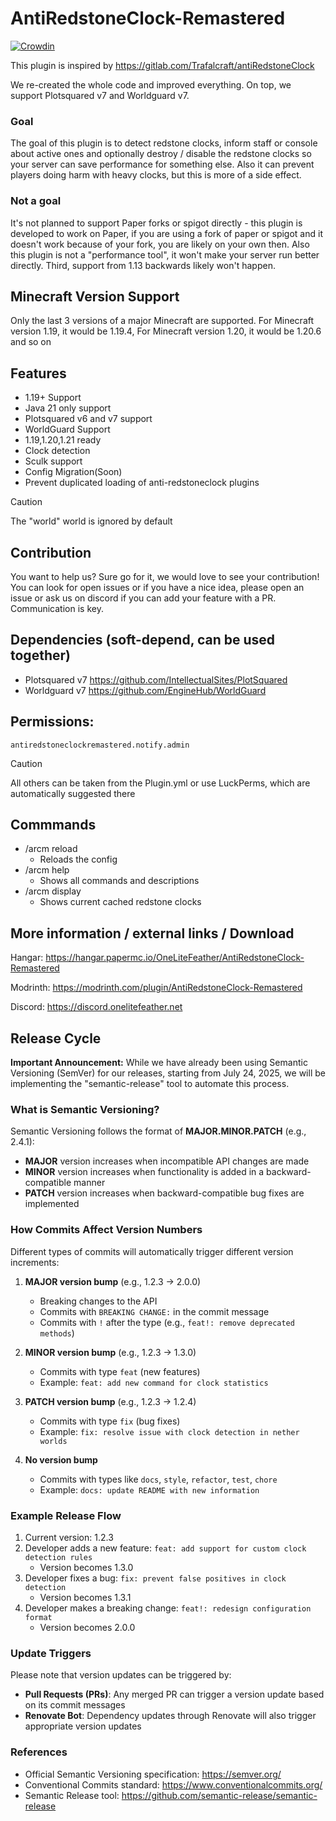 # AntiRedstoneClock-Remastered
[![Crowdin](https://badges.crowdin.net/e/79ae9c901c3d260349569fca62af7b2f/localized.svg)](https://onelitefeather.crowdin.com/antiredstoneclock-remastered)

This plugin is inspired by https://gitlab.com/Trafalcraft/antiRedstoneClock

We re-created the whole code and improved everything. On top, we support Plotsquared v7 and Worldguard v7.

### Goal
The goal of this plugin is to detect redstone clocks, inform staff or console about active ones and optionally destroy / disable the redstone clocks so your server can save performance for something else. Also it can prevent players doing harm with heavy clocks, but this is more of a side effect.

### Not a goal
It's not planned to support Paper forks or spigot directly - this plugin is developed to work on Paper, if you are using a fork of paper or spigot and it doesn't work because of your fork, you are likely on your own then.
Also this plugin is not a "performance tool", it won't make your server run better directly.
Third, support from 1.13 backwards likely won't happen.

## Minecraft Version Support
Only the last 3 versions of a major Minecraft are supported.
For Minecraft version 1.19, it would be 1.19.4,
For Minecraft version 1.20, it would be 1.20.6 and so on

## Features
- 1.19+ Support
- Java 21 only support
- Plotsquared v6 and v7 support
- WorldGuard Support
- 1.19,1.20,1.21 ready
- Clock detection
- Sculk support
- Config Migration(Soon)
- Prevent duplicated loading of anti-redstoneclock plugins

> [!CAUTION]
> The "world" world is ignored by default

## Contribution
You want to help us? Sure go for it, we would love to see your contribution! You can look for open issues or if you have a nice idea, please open an issue or ask us on discord if you can add your feature with a PR. Communication is key.

## Dependencies (soft-depend, can be used together)
- Plotsquared v7 https://github.com/IntellectualSites/PlotSquared
- Worldguard v7 https://github.com/EngineHub/WorldGuard

## Permissions:
```
antiredstoneclockremastered.notify.admin
```
> [!CAUTION]
> All others can be taken from the Plugin.yml or use LuckPerms, which are automatically suggested there

## Commmands
- /arcm reload
  - Reloads the config
- /arcm help
  - Shows all commands and descriptions
- /arcm display
  - Shows current cached redstone clocks

## More information / external links / Download
Hangar: https://hangar.papermc.io/OneLiteFeather/AntiRedstoneClock-Remastered

Modrinth: https://modrinth.com/plugin/AntiRedstoneClock-Remastered

Discord: https://discord.onelitefeather.net

## Release Cycle
**Important Announcement:** While we have already been using Semantic Versioning (SemVer) for our releases, starting from July 24, 2025, we will be implementing the "semantic-release" tool to automate this process.

### What is Semantic Versioning?
Semantic Versioning follows the format of **MAJOR.MINOR.PATCH** (e.g., 2.4.1):

- **MAJOR** version increases when incompatible API changes are made
- **MINOR** version increases when functionality is added in a backward-compatible manner
- **PATCH** version increases when backward-compatible bug fixes are implemented

### How Commits Affect Version Numbers
Different types of commits will automatically trigger different version increments:

1. **MAJOR version bump** (e.g., 1.2.3 → 2.0.0)
   - Breaking changes to the API
   - Commits with `BREAKING CHANGE:` in the commit message
   - Commits with `!` after the type (e.g., `feat!: remove deprecated methods`)

2. **MINOR version bump** (e.g., 1.2.3 → 1.3.0)
   - Commits with type `feat` (new features)
   - Example: `feat: add new command for clock statistics`

3. **PATCH version bump** (e.g., 1.2.3 → 1.2.4)
   - Commits with type `fix` (bug fixes)
   - Example: `fix: resolve issue with clock detection in nether worlds`

4. **No version bump**
   - Commits with types like `docs`, `style`, `refactor`, `test`, `chore`
   - Example: `docs: update README with new information`

### Example Release Flow
1. Current version: 1.2.3
2. Developer adds a new feature: `feat: add support for custom clock detection rules`
   - Version becomes 1.3.0
3. Developer fixes a bug: `fix: prevent false positives in clock detection`
   - Version becomes 1.3.1
4. Developer makes a breaking change: `feat!: redesign configuration format`
   - Version becomes 2.0.0

### Update Triggers
Please note that version updates can be triggered by:
- **Pull Requests (PRs)**: Any merged PR can trigger a version update based on its commit messages
- **Renovate Bot**: Dependency updates through Renovate will also trigger appropriate version updates

### References
- Official Semantic Versioning specification: https://semver.org/
- Conventional Commits standard: https://www.conventionalcommits.org/
- Semantic Release tool: https://github.com/semantic-release/semantic-release
